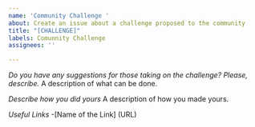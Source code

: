 ```yaml
---
name: 'Community Challenge '
about: Create an issue about a challenge proposed to the community
title: "[CHALLENGE]"
labels: Comunnity Challenge
assignees: ''

---
```


*Do you have any suggestions for those taking on the challenge? Please, describe.*
A description of what can be done.

*Describe how you did yours*
A description of how you made yours.

*Useful Links*
-[Name of the Link] (URL)
